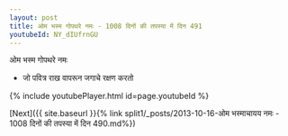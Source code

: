 ```yaml
---
layout: post
title: ओम भस्म गोपथरे नमः - 1008 दिनों की तपस्या में दिन 491
youtubeId: NY_dIUfrnGU
---
```

 
 
 ओम भस्म गोपथरे नमः  
 
 -  जो पवित्र राख वापरून जगाचे रक्षण करतो 
 
  
 
  
 
 
 
 
 
 


{% include youtubePlayer.html id=page.youtubeId %}
 
[Next]({{ site.baseurl }}{% link  split1/_posts/2013-10-16-ओम भस्माचायय नमः - 1008 दिनों की तपस्या में दिन 490.md%})
 
